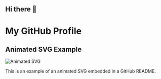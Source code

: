 ## Hi there 👋

# My GitHub Profile

## Animated SVG Example

<a align=center>![Animated SVG](https://elif-natsu.github.io/assets/svgtest.svg)<a>

This is an example of an animated SVG embedded in a GitHub README.

<!--
**elif-Natsu/elif-Natsu** is a ✨ _special_ ✨ repository because its `README.md` (this file) appears on your GitHub profile.

Here are some ideas to get you started:

- 🔭 I’m currently working on ...
- 🌱 I’m currently learning ...
- 👯 I’m looking to collaborate on ...
- 🤔 I’m looking for help with ...
- 💬 Ask me about ...
- 📫 How to reach me: ...
- 😄 Pronouns: ...
- ⚡ Fun fact: ...
-->
